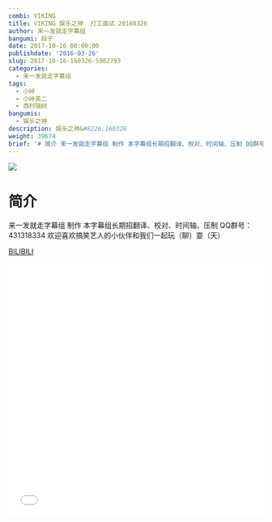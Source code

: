 ```yaml
---
combi: VIKING
title: VIKING 娱乐之神  打工面试 20160326
author: 来一发就走字幕组
bangumi: 段子
date: 2017-10-16 00:00:00
publishdate: '2016-03-26'
slug: 2017-10-16-160326-5962793
categories:
  - 来一发就走字幕组
tags:
  - 小峠
  - 小峠英二
  - 西村瑞树
bangumis:
  - 娱乐之神
description: 娱乐之神&#8226;160326
weight: 39674
brief: '# 简介 来一发就走字幕组 制作 本字幕组长期招翻译、校对、时间轴、压制 QQ群号：431318334 欢迎喜欢搞笑艺人的小伙伴和我们一起玩（聊）耍（天）'
---
```


![](https://i.imgur.com/QvaguFl.jpg)

# 简介  
来一发就走字幕组 制作  本字幕组长期招翻译、校对、时间轴、压制   QQ群号：431318334 欢迎喜欢搞笑艺人的小伙伴和我们一起玩（聊）耍（天）

  [BILIBILI](https://www.bilibili.com/video/av5962793/)


<div class="vcontainer">  <iframe class='video' src="//www.bilibili.com/blackboard/player.html?aid=5962793" width="100%" height="500" frameborder="0" allowfullscreen="allowfullscreen"></iframe></div>
